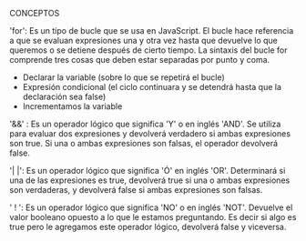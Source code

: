 
CONCEPTOS

'for': Es un tipo de bucle que se usa en JavaScript. El bucle hace referencia a que se evaluan expresiones una y otra vez hasta que devuelve lo que queremos o se detiene después de cierto tiempo. 
La sintaxis del bucle for comprende tres cosas que deben estar separadas por punto y coma.

- Declarar la variable (sobre lo que se repetirá el bucle)
- Expresión condicional (el ciclo continuara 
y se detendrá hasta que la declaración sea false) 
- Incrementamos la variable

'&&' : Es un operador lógico que significa 'Y' o en inglés 'AND'. Se utiliza para evaluar dos expresiones y devolverá verdadero si ambas expresiones son true. Si una o ambas expresiones son falsas, el operador devolverá false.

'| |': Es un operador lógico que significa 'Ó' en inglés 'OR'. Determinará si una de las expresiones es true, devolverá true si una o ambas expresiones son verdaderas, y devolverá false si ambas expresiones son falsas.

' ! ': Es un operador lógico que significa 'NO' o en inglés 'NOT'. Devuelve el valor booleano opuesto a lo que le estamos preguntando. Es decir si algo es true pero le agregamos este operador lógico, devolverá false y viceversa.



